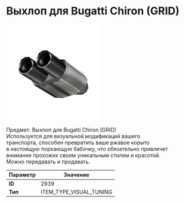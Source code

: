 # Выхлоп для Bugatti Chiron (GRID)

![Item Image](../img/2939.webp?raw=true)

Предмет: Выхлоп для Bugatti Chiron (GRID)<br>Используется для визуальной модификаций вашего<br>транспорта, способен превратить ваше ржавое корыто<br>в настоящую порхающую бабочку, что обязательно привлечет<br>внимание прохожих своим уникальным стилем и красотой.<br>Можно передавать и продавать.


| Параметр | Значение |
|----------|----------|
| **ID** | 2939 |
| **Тип** | ITEM_TYPE_VISUAL_TUNING |

